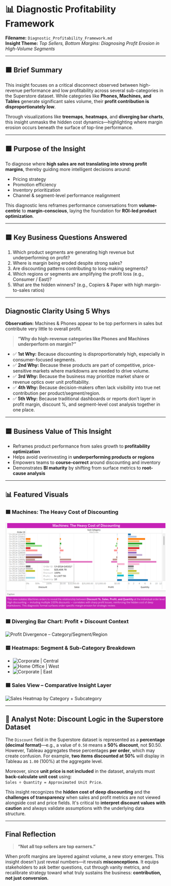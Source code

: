 # 📊 Diagnostic Profitability Framework  
**Filename:** `Diagnostic_Profitability_Framework.md`  
**Insight Theme:** *Top Sellers, Bottom Margins: Diagnosing Profit Erosion in High-Volume Segments*

---

## 🟪 Brief Summary

This insight focuses on a critical disconnect observed between high-revenue performance and low profitability across several sub-categories in the Superstore dataset. While categories like **Phones, Machines, and Tables** generate significant sales volume, their **profit contribution is disproportionately low**.

Through visualizations like **treemaps**, **heatmaps**, and **diverging bar charts**, this insight unmasks the hidden cost dynamics—highlighting where margin erosion occurs beneath the surface of top-line performance.

---

## 🟩 Purpose of the Insight

To diagnose where **high sales are not translating into strong profit margins**, thereby guiding more intelligent decisions around:

- Pricing strategy  
- Promotion efficiency  
- Inventory prioritization  
- Channel & segment-level performance realignment  

This diagnostic lens reframes performance conversations from **volume-centric** to **margin-conscious**, laying the foundation for **ROI-led product optimization**.

---

## 🟦 Key Business Questions Answered

1. Which product segments are generating high revenue but underperforming on profit?  
2. Where is margin being eroded despite strong sales?  
3. Are discounting patterns contributing to loss-making segments?  
4. Which regions or segments are amplifying the profit loss (e.g., Consumer / East)?  
5. What are the hidden winners? (e.g., Copiers & Paper with high margin-to-sales ratios)

---

## Diagnostic Clarity Using 5 Whys

**Observation:** Machines & Phones appear to be top performers in sales but contribute very little to overall profit.

> **“Why do high-revenue categories like Phones and Machines underperform on margin?”**

- ✅ **1st Why:** Because discounting is disproportionately high, especially in consumer-focused segments.  
- ✅ **2nd Why:** Because these products are part of competitive, price-sensitive markets where markdowns are needed to drive volume.  
- ✅ **3rd Why:** Because the business may prioritize market share or revenue optics over unit profitability.  
- ✅ **4th Why:** Because decision-makers often lack visibility into true net contribution per product/segment/region.  
- ✅ **5th Why:** Because traditional dashboards or reports don’t layer in profit margin, discount %, and segment-level cost analysis together in one place.

---

## 🟦 Business Value of This Insight

- Reframes product performance from sales growth to **profitability optimization**  
- Helps avoid overinvesting in **underperforming products or regions**  
- Empowers teams to **course-correct** around discounting and inventory  
- Demonstrates **BI maturity** by shifting from surface metrics to **root-cause analysis**

---

## 📊 Featured Visuals

### 🟪 Machines: The Heavy Cost of Discounting  
![Machines - Discounting at Order Level](../../Assets/Machines_SubCat_Discounting.png)

### 🟦 Diverging Bar Chart: Profit + Discount Context  
![Profit Divergence – Category/Segment/Region](../Assets/Profit_Divergence_Segement_CatSubCat_Reg.png)

### 🟨 Heatmaps: Segment & Sub-Category Breakdown  
- ![Corporate | Central](../Assets/Profit_Divergence_by_Cat_SubCat_Heatmap_Corporate_Central.png)  
- ![Home Office | West](../Assets/Profit_Divergence_by_CatSubCat_Heatmap_HomeOffice_West.png)  
- ![Corporate | East](../Assets/Profit_Divergence_CatSubCat_Heatmap_CorporateEast.png)

### 🟦 Sales View – Comparative Insight Layer  
![Sales Heatmap by Category + Subcategory](../Assets/Sales_by_Category_SubCategory_Heatmap.png)

---

## 🧠 Analyst Note: Discount Logic in the Superstore Dataset

The `Discount` field in the Superstore dataset is represented as a **percentage (decimal format)**—e.g., a value of `0.50` means a **50% discount**, not $0.50. However, Tableau aggregates these percentages **per order**, which may create confusion. For example, **two items discounted at 50%** will display in Tableau as `1.00` (100%) at the aggregate level.

Moreover, since **unit price is not included** in the dataset, analysts must **back-calculate unit cost** using:  
`Sales ÷ Quantity = Approximated Unit Price`.

This insight recognizes the **hidden cost of deep discounting** and the **challenges of transparency** when sales and profit metrics are not viewed alongside cost and price fields. It's critical to **interpret discount values with caution** and always validate assumptions with the underlying data structure.

---

## Final Reflection

> **“Not all top sellers are top earners.”**

When profit margins are layered against volume, a new story emerges. This insight doesn’t just reveal numbers—it reveals **misconceptions**. It equips stakeholders to ask better questions, cut through vanity metrics, and recalibrate strategy toward what truly sustains the business: **contribution, not just conversion.**

